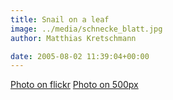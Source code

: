 ```yaml
---
title: Snail on a leaf
image: ../media/schnecke_blatt.jpg
author: Matthias Kretschmann

date: 2005-08-02 11:39:04+00:00
---
```


[Photo on flickr](http://www.flickr.com/photos/krema/6965150181/in/photostream/) [Photo on 500px](http://500px.com/photo/5629909)
